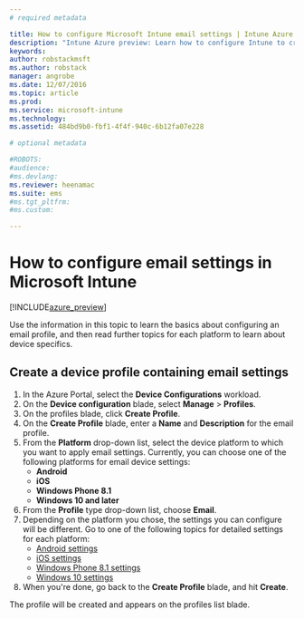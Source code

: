 ```yaml
---
# required metadata

title: How to configure Microsoft Intune email settings | Intune Azure preview | Microsoft Docs
description: "Intune Azure preview: Learn how to configure Intune to create connections to corporate email on devices you manage."
keywords:
author: robstackmsft
ms.author: robstack
manager: angrobe
ms.date: 12/07/2016
ms.topic: article
ms.prod:
ms.service: microsoft-intune
ms.technology:
ms.assetid: 484bd9b0-fbf1-4f4f-940c-6b12fa07e228

# optional metadata

#ROBOTS:
#audience:
#ms.devlang:
ms.reviewer: heenamac
ms.suite: ems
#ms.tgt_pltfrm:
#ms.custom:

---
```


# How to configure email settings in Microsoft Intune

[!INCLUDE[azure_preview](../includes/azure_preview.md)]

Use the information in this topic to learn the basics about configuring an email profile, and then read further topics for each platform to learn about device specifics.

## Create a device profile containing email settings

1. In the Azure Portal, select the **Device Configurations** workload.
2. On the **Device configuration** blade, select **Manage** > **Profiles**.
3. On the profiles blade, click **Create Profile**.
4. On the **Create Profile** blade, enter a **Name** and **Description** for the email profile.
5. From the **Platform** drop-down list, select the device platform to which you want to apply email settings. Currently, you can choose one of the following platforms for email device settings:
	- **Android**
	- **iOS**
	- **Windows Phone 8.1**
	- **Windows 10 and later**
6. From the **Profile** type drop-down list, choose **Email**.
7. Depending on the platform you chose, the settings you can configure will be different. Go to one of the following topics for detailed settings for each platform:
	- [Android settings](email-profile-settings-for-android.md)
	- [iOS settings](email-profile-settings-for-ios.md)
	- [Windows Phone 8.1 settings](email-profile-settings-for-windows-phone-8-1.md)
	- [Windows 10 settings](email-profile-settings-for-windows-10.md)
8. When you're done, go back to the **Create Profile** blade, and hit **Create**.

The profile will be created and appears on the profiles list blade.

